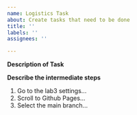 ```yaml
---
name: Logistics Task
about: Create tasks that need to be done
title: ''
labels: ''
assignees: ''

---
```


**Description of Task**

**Describe the intermediate steps**
1. Go to the lab3 settings...
2. Scroll to Github Pages...
3. Select the main branch...

